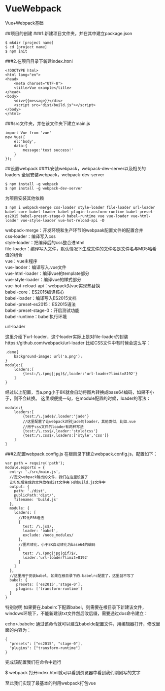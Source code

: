 # VueWebpack
Vue+Webpack基础


##项目的创建
###1.新建项目文件夹，并在其中建立package.json
```
$ mkdir [project name]
$ cd [project name]
$ npm init
```
###2.在项目目录下新建index.html
```
<!DOCTYPE html>
<html lang="en">
<head>
    <meta charset="UTF-8">
    <title>Vue example</title>
</head>
<body>
    <div>{{message}}</div>
    <script src="dist/build.js"></script>
</body>
</html>
```
###src文件夹，并在该文件夹下建立main.js

```
import Vue from 'vue'
new Vue({
    el:'body',
    data:{
        message:'test success!'
    }
});
```
##设置webpack
###1.安装webpack，webpack-dev-server以及相关的loaders
全局安装webpack，webpack-dev-server
```
$ npm install -g webpack
$ npm install -g webpack-dev-server
```
为项目安装其他依赖
```
$ npm i webpack-merge css-loader style-loader file-loader url-loader babel-core babel-loader babel-plugin-transform-runtime babel-preset-es2015 babel-preset-stage-0 babel-runtime vue vue-loader vue-html-loader vue-style-loader vue-hot-reload-api -D
```
webpack-merge：开发环境和生产环节的webpaak配置文件的配置合并<br/>
css-loader：编译写入css<br/>
style-loader：把编译后的css整合进html<br/>
file-loader：编译写入文件，默认情况下生成文件的文件名是文件名与MD5哈希值的组合<br/>
vue：vue主程序<br/>
vue-laoder：编译写入.vue文件<br/>
vue-html-loader：编译vue的template部分<br/>
vue-style-loader：编译vue的样式部分<br/>
vue-hot-reload-api：webpack对vue实现热替换<br/>
babel-core：ES2015编译核心<br/>
babel-loader：编译写入ES2015文档<br/>
babel-preset-es2015：ES2015语法<br/>
babel-preset-stage-0：开启测试功能<br/>
babel-runtime：babel执行环境<br/>

url-loader

这里介绍下url-loader，这个loader实际上是对file-loader的封装https://github.com/webpack/url-loader
比如CSS文件中有时候会这么写：
```
.demo{
    background-image: url('a.png');
}
module:{
    loaders:[
        {test:/\.(png|jpg)$/,loader:'url-loader?limit=8192'}
    ]
}
```
经过以上配置，当a.png小于8K就会自动将图片转换成base64编码，如果不小于，则不会转换。
这里顺便提一句，在module配置的时候，loader的写法：
```
module:{
    loaders:[
        {test:/\.jade$/,loader:'jade'}
        //这里配置了让webpack识别jade的loader，其他类似，比如.vue
        //用于css文件的loader有两种写法
        {test:/\.css$/,loader:'style!css'}
        {test:/\.css$/,loaders:['style','css']}
    ]
}
```
###2.配置webpack.config.js
在根目录下建立webpack.config.js，配置如下：
```
var path = require('path');
module.exports = {
  entry: './src/main.js',
  //定义webpack输出的文件，我们在这里设置了
  让打包后生成的文件放在dist文件夹下的build.js文件中
  output: {
    path: './dist',
    publicPath:'dist/',
    filename: 'build.js'
  },
  module: {
    loaders: [
      //转化ES6语法
      {
        test: /\.js$/,
        loader: 'babel',
        exclude: /node_modules/
      },
      //图片转化，小于8K自动转化为base64的编码
      {
        test: /\.(png|jpg|gif)$/,
        loader:'url-loader?limit=8192'
      }
    ]
  },
  //这里用于安装babel，如果在根目录下的.babelrc配置了，这里就不写了
  babel: {
     presets: ['es2015','stage-0'],
     plugins: ['transform-runtime']
  }
}
```
特别说明
如果要在.babelrc下配置babel，则需要在根目录下新建该文件，windows环境下，不能新建该txt文件然后改后缀，需要通过dos命令建立：

echo>.babelrc
通过该命令就可以建立babelde配置文件，用编辑器打开，修改里面的内容为：
```
{
  "presets": ["es2015", "stage-0"],
  "plugins": ["transform-runtime"]
}
```
完成该配置我们在命令中运行

$ webpack
打开index.html就可以看到浏览器中看到我们刚刚写的文字  

至此我们实现了最基本的利用webpack打包vue
